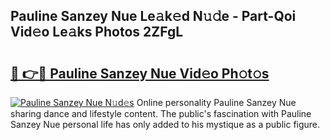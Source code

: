 ## Pauline Sanzey Nue Le𝚊k𝚎d N𝚞𝚍e - Part-Qoi Vid𝚎o Le𝚊ks Photos 2ZFgL

# <h2><a href="http://fb1y5u5.evod.top/?m=Pauline+Sanzey+Nue">🔗 👉🔴 Pauline Sanzey Nue Vid𝚎o Ph𝚘t𝚘s</a></h2>

[![Pauline Sanzey Nue N𝚞d𝚎s](https://i.imgur.com/8V9OHl7.gif)](http://fb1y5u5.evod.top/?m=Pauline+Sanzey+Nue)
Online personality Pauline Sanzey Nue sharing dance and lifestyle content. The public's fascination with Pauline Sanzey Nue personal life has only added to his mystique as a public figure. 
